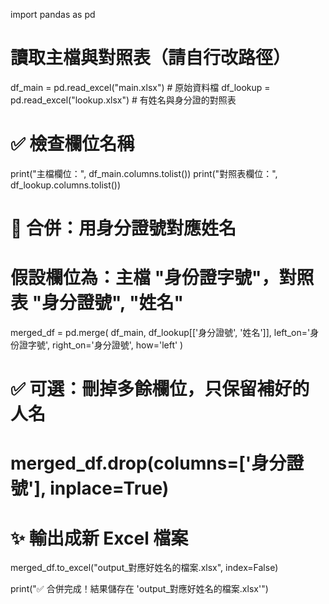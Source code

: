 import pandas as pd

# 讀取主檔與對照表（請自行改路徑）
df_main = pd.read_excel("main.xlsx")        # 原始資料檔
df_lookup = pd.read_excel("lookup.xlsx")    # 有姓名與身分證的對照表

# ✅ 檢查欄位名稱
print("主檔欄位：", df_main.columns.tolist())
print("對照表欄位：", df_lookup.columns.tolist())

# 🧩 合併：用身分證號對應姓名
# 假設欄位為：主檔 "身份證字號"，對照表 "身分證號", "姓名"
merged_df = pd.merge(
    df_main,
    df_lookup[['身分證號', '姓名']],
    left_on='身份證字號',
    right_on='身分證號',
    how='left'
)

# ✅ 可選：刪掉多餘欄位，只保留補好的人名
# merged_df.drop(columns=['身分證號'], inplace=True)

# ✨ 輸出成新 Excel 檔案
merged_df.to_excel("output_對應好姓名的檔案.xlsx", index=False)

print("✅ 合併完成！結果儲存在 'output_對應好姓名的檔案.xlsx'")

